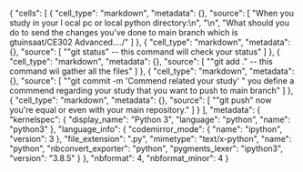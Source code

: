 {
 "cells": [
  {
   "cell_type": "markdown",
   "metadata": {},
   "source": [
    "When you study in your l ocal pc or local python directory:\n",
    "\n",
    "What should you do to send the changes you've done to main branch which is gtuinsaat/CE302 Advanced..../"
   ]
  },
  {
   "cell_type": "markdown",
   "metadata": {},
   "source": [
    "\"git status\" -- this command will check your status"
   ]
  },
  {
   "cell_type": "markdown",
   "metadata": {},
   "source": [
    "\"git add .\"  -- this command wil gather all the files"
   ]
  },
  {
   "cell_type": "markdown",
   "metadata": {},
   "source": [
    "\"git commit -m 'Commend related your study' \"  you define a commmend regarding your study that you want to push to main branch"
   ]
  },
  {
   "cell_type": "markdown",
   "metadata": {},
   "source": [
    "\"git push\" now you're equal or even with your main repository."
   ]
  }
 ],
 "metadata": {
  "kernelspec": {
   "display_name": "Python 3",
   "language": "python",
   "name": "python3"
  },
  "language_info": {
   "codemirror_mode": {
    "name": "ipython",
    "version": 3
   },
   "file_extension": ".py",
   "mimetype": "text/x-python",
   "name": "python",
   "nbconvert_exporter": "python",
   "pygments_lexer": "ipython3",
   "version": "3.8.5"
  }
 },
 "nbformat": 4,
 "nbformat_minor": 4
}

